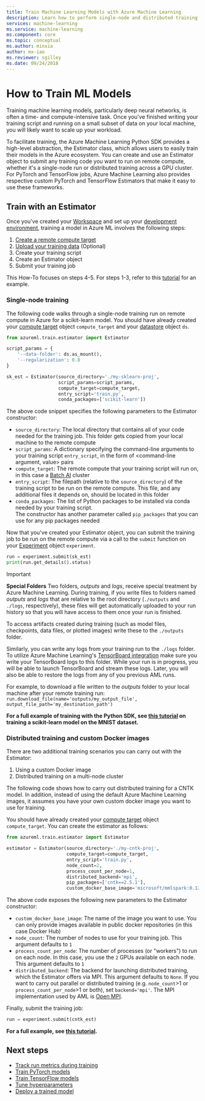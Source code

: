 ```yaml
---
title: Train Machine Learning Models with Azure Machine Learning
description: Learn how to perform single-node and distributed training of traditional ML and deep learning models with Azure Machine Learning services
services: machine-learning
ms.service: machine-learning
ms.component: core
ms.topic: conceptual
ms.author: minxia
author: mx-iao
ms.reviewer: sgilley
ms.date: 09/24/2018
---
```


# How to Train ML Models

Training machine learning models, particularly deep neural networks, is often a time- and compute-intensive task. Once you've finished writing your training script and running on a small subset of data on your local machine, you will likely want to scale up your workload.

To facilitate training, the Azure Machine Learning Python SDK provides a high-level abstraction, the Estimator class, which allows users to easily train their models in the Azure ecosystem. You can create and use an Estimator object to submit any training code you want to run on remote compute, whether it's a single-node run or distributed training across a GPU cluster. For PyTorch and TensorFlow jobs, Azure Machine Learning also provides respective custom PyTorch and TensorFlow Estimators that make it easy to use these frameworks.

## Train with an Estimator
Once you've created your [Workspace](https://docs.microsoft.com/azure/machine-learning/service/concept-azure-machine-learning-architecture#workspace) and set up your [development environment](https://docs.microsoft.com/azure/machine-learning/service/how-to-configure-environment), training a model in Azure ML involves the following steps:  
1. [Create a remote compute target](https://docs.microsoft.com/azure/machine-learning/service/how-to-set-up-training-targets)
2. [Upload your training data](https://docs.microsoft.com/azure/machine-learning/service/how-to-access-data) (Optional)
3. Create your training script
4. Create an Estimator object
5. Submit your training job

This How-To focuses on steps 4-5. For steps 1-3, refer to this [tutorial](https://docs.microsoft.com/azure/machine-learning/service/tutorial-train-models-with-aml) for an example.

### Single-node training

The following code walks through a single-node training run on remote compute in Azure for a scikit-learn model. You should have already created your [compute target](https://docs.microsoft.com/azure/machine-learning/service/how-to-set-up-training-targets#batch) object `compute_target` and your [datastore](https://docs.microsoft.com/azure/machine-learning/service/how-to-access-data) object `ds`.

```Python
from azureml.train.estimator import Estimator

script_params = {
    '--data-folder': ds.as_mount(),
    '--regularization': 0.8
}

sk_est = Estimator(source_directory='./my-sklearn-proj',
                   script_params=script_params,
                   compute_target=compute_target,
                   entry_script='train.py',
                   conda_packages=['scikit-learn'])
```

The above code snippet specifies the following parameters to the Estimator constructor:
* `source_directory`: The local directory that contains all of your code needed for the training job. This folder gets copied from your local machine to the remote compute 
* `script_params`: A dictionary specifying the command-line arguments to your training script `entry_script`, in the form of <command-line argument, value> pairs
* `compute_target`: The remote compute that your training script will run on, in this case a [Batch AI](https://docs.microsoft.com/azure/machine-learning/service/how-to-set-up-training-targets#batch) cluster
* `entry_script`: The filepath (relative to the `source_directory`) of the training script to be run on the remote compute. This file, and any additional files it depends on, should be located in this folder
* `conda_packages`: The list of Python packages to be installed via conda needed by your training script.  
The constructor has another parameter called `pip_packages` that you can use for any pip packages needed

Now that you've created your Estimator object, you can submit the training job to be run on the remote compute via a call to the `submit` function on your [Experiment](https://docs.microsoft.com/azure/machine-learning/service/concept-azure-machine-learning-architecture#experiment) object `experiment`. 

```Python
run = experiment.submit(sk_est)
print(run.get_details().status)
```

> [!IMPORTANT]
> **Special Folders**
> Two folders, *outputs* and *logs*, receive special treatment by Azure Machine Learning. During training, if you write files to folders named *outputs* and *logs* that are relative to the root directory (`./outputs` and `./logs`, respectively), these files will get automatically uploaded to your run history so that you will have access to them once your run is finished. 
>
> To access artifacts created during training (such as model files, checkpoints, data files, or plotted images) write these to the `./outputs` folder.
>
> Similarly, you can write any logs from your training run to the `./logs` folder. To utilize Azure Machine Learning's [TensorBoard integration](https://aka.ms/aml-notebook-tb) make sure you write your TensorBoard logs to this folder. While your run is in progress, you will be able to launch TensorBoard and stream these logs.  Later, you will also be able to restore the logs from any of you previous AML runs.
>
> For example, to download a file written to the *outputs* folder to your local machine after your remote training run: 
> `run.download_file(name='outputs/my_output_file', output_file_path='my_destination_path')`

**For a full example of training with the Python SDK, see [this tutorial](https://aka.ms/aml-notebook-tut1) on training a scikit-learn model on the MNIST dataset.**

### Distributed training and custom Docker images

There are two additional training scenarios you can carry out with the Estimator:
1. Using a custom Docker image
2. Distributed training on a multi-node cluster

The following code shows how to carry out distributed training for a CNTK model. In addition, instead of using the default Azure Machine Learning images, it assumes you have your own custom docker image you want to use for training.

You should have already created your [compute target](https://docs.microsoft.com/azure/machine-learning/service/how-to-set-up-training-targets#batch) object `compute_target`. You can create the estimator as follows:

```Python
from azureml.train.estimator import Estimator

estimator = Estimator(source_directory='./my-cntk-proj',
                      compute_target=compute_target,
                      entry_script='train.py',
                      node_count=2,
                      process_count_per_node=1,
                      distributed_backend='mpi',     
                      pip_packages=['cntk==2.5.1'],
                      custom_docker_base_image='microsoft/mmlspark:0.12')
```

The above code exposes the following new parameters to the Estimator constructor:
* `custom_docker_base_image`: The name of the image you want to use. You can only provide images available in public docker repositories (in this case Docker Hub)
* `node_count`: The number of nodes to use for your training job. This argument defaults to `1`
* `process_count_per_node`: The number of processes (or "workers") to run on each node. In this case, you use the `2` GPUs available on each node. This argument defaults to `1`
* `distributed_backend`: The backend for launching distributed training, which the Estimator offers via MPI. This argument defaults to `None`. If you want to carry out parallel or distributed training (e.g. `node_count`>1 or `process_count_per_node`>1 or both), set `backend='mpi'`. The MPI implementation used by AML is [Open MPI](https://www.open-mpi.org/).

Finally, submit the training job:
```Python
run = experiment.submit(cntk_est)
```

**For a full example, see [this tutorial](https://aka.ms/aml-notebook-cntk-mpi).**

## Next steps
* [Track run metrics during training](https://docs.microsoft.com/azure/machine-learning/service/how-to-track-experiments)
* [Train PyTorch models](https://docs.microsoft.com/azure/machine-learning/service/how-to-train-pytorch)
* [Train TensorFlow models](https://docs.microsoft.com/azure/machine-learning/service/how-to-train-tensorflow)
* [Tune hyperparameters](https://docs.microsoft.com/azure/machine-learning/service/how-to-tune-hyperparameters)
* [Deploy a trained model](https://docs.microsoft.com/azure/machine-learning/service/how-to-deploy-and-where)
